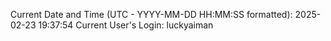 Current Date and Time (UTC - YYYY-MM-DD HH:MM:SS formatted): 2025-02-23 19:37:54
Current User's Login: luckyaiman
